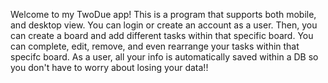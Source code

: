 Welcome to my TwoDue app!
This is a program that supports both mobile, and desktop view.
You can login or create an account as a user. Then, you can create a board and add different tasks within that specific board.
You can complete, edit, remove, and even rearrange your tasks within that specifc board.
As a user, all your info is automatically saved within a DB so you don't have to worry about losing your data!!
